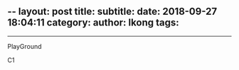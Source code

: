 --
layout: post
title:
subtitle:
date: 2018-09-27 18:04:11
category:
author: lkong
tags:
   -
---
PlayGround

C1
